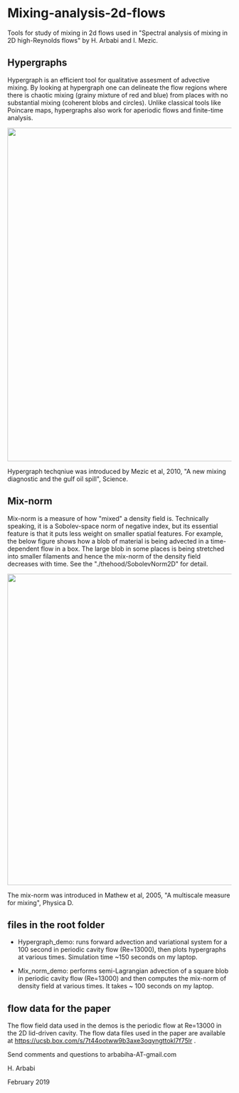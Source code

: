 # Mixing-analysis-2d-flows

Tools for study of mixing in 2d flows used in "Spectral analysis of mixing in  2D high-Reynolds flows" by H. Arbabi and I. Mezic.




## Hypergraphs
Hypergraph is an efficient tool for qualitative assesment of advective mixing.  By looking at hypergraph one can delineate the flow regions where there is chaotic mixing (grainy mixture of red and blue) from places with no substantial mixing (coherent blobs and circles). Unlike classical tools like Poincare maps, hypergraphs also work for aperiodic flows and finite-time analysis.


<img src="../master/thehood/Poincare_vs_Hypergraphs.png" width="750">

Hypergraph techqniue was introduced by Mezic et al, 2010, "A new mixing diagnostic and the gulf oil spill", Science.


## Mix-norm 
Mix-norm is a measure of how "mixed" a density field is. Technically speaking, it is a Sobolev-space norm of negative index, but its essential feature is that it puts less weight on smaller spatial features. For example, the below figure shows how a blob of material is being advected in a time-dependent flow in a box. The large blob in some places is being stretched into smaller filaments and hence the mix-norm of the density field decreases with time. See the "./thehood/SobolevNorm2D" for detail.

<img src="../master/thehood/Mixnorm_example.png" width="700">

The mix-norm was introduced in Mathew et al, 2005, "A multiscale measure for mixing", Physica D.

## files in the root folder

* Hypergraph_demo: runs forward advection and variational system for a 100 second in periodic cavity flow (Re=13000), then plots hypergraphs at various times. Simulation time ~150 seconds on my laptop.

* Mix_norm_demo: performs semi-Lagrangian advection of a square blob in periodic cavity flow (Re=13000) and then computes the mix-norm of density field at various times.  It takes ~ 100 seconds on my laptop. 


## flow data for the paper

The flow field data used in the demos is the periodic flow at Re=13000 in the 2D lid-driven cavity. The flow data files used in the paper are available at https://ucsb.box.com/s/7t44ootww9b3axe3oqyngttokl7f75lr .



Send comments and questions to arbabiha-AT-gmail.com

H. Arbabi


February 2019
